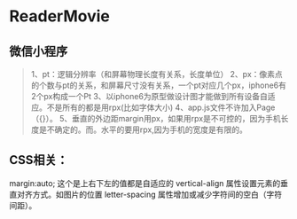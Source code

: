 # ReaderMovie
## 微信小程序
>1、pt：逻辑分辨率（和屏幕物理长度有关系，长度单位）
>2、px：像素点的个数与pt的关系，和屏幕尺寸没有关系，一个pt对应几个px，iphone6有2个px构成一个Pt
>3、以iphone6为原型做设计图才能做到所有设备自适应。不是所有的都是用rpx(比如字体大小)
>4、app.js文件不许加入Page（{}）。
>5、垂直的外边距margin用px，如果用rpx是不可控的，因为手机长度是不确定的。而。水平的要用rpx,因为手机的宽度是有限的。

## CSS相关：
  margin:auto; 这个是上右下左的值都是自适应的
  vertical-align 属性设置元素的垂直对齐方式。如图片的位置
  letter-spacing 属性增加或减少字符间的空白（字符间距）。
